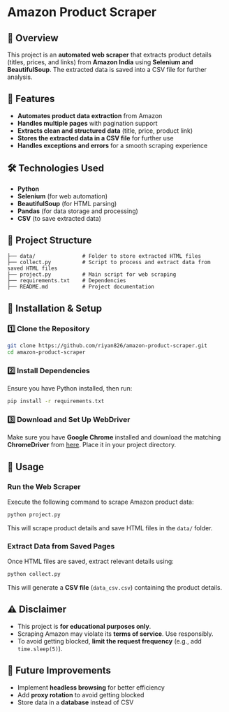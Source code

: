 # Amazon Product Scraper

## 📌 Overview
This project is an **automated web scraper** that extracts product details (titles, prices, and links) from **Amazon India** using **Selenium and BeautifulSoup**. The extracted data is saved into a CSV file for further analysis.

## 🚀 Features
- **Automates product data extraction** from Amazon
- **Handles multiple pages** with pagination support
- **Extracts clean and structured data** (title, price, product link)
- **Stores the extracted data in a CSV file** for further use
- **Handles exceptions and errors** for a smooth scraping experience

## 🛠️ Technologies Used
- **Python**
- **Selenium** (for web automation)
- **BeautifulSoup** (for HTML parsing)
- **Pandas** (for data storage and processing)
- **CSV** (to save extracted data)

## 📂 Project Structure
```
├── data/               # Folder to store extracted HTML files
├── collect.py          # Script to process and extract data from saved HTML files
├── project.py          # Main script for web scraping
├── requirements.txt    # Dependencies
├── README.md           # Project documentation
```

## 🔧 Installation & Setup
### 1️⃣ Clone the Repository
```sh
git clone https://github.com/riyan826/amazon-product-scraper.git
cd amazon-product-scraper
```

### 2️⃣ Install Dependencies
Ensure you have Python installed, then run:
```sh
pip install -r requirements.txt
```

### 3️⃣ Download and Set Up WebDriver
Make sure you have **Google Chrome** installed and download the matching **ChromeDriver** from [here](https://chromedriver.chromium.org/downloads). Place it in your project directory.

## 🚀 Usage
### **Run the Web Scraper**
Execute the following command to scrape Amazon product data:
```sh
python project.py
```
This will scrape product details and save HTML files in the `data/` folder.

### **Extract Data from Saved Pages**
Once HTML files are saved, extract relevant details using:
```sh
python collect.py
```
This will generate a **CSV file** (`data_csv.csv`) containing the product details.

## ⚠️ Disclaimer
- This project is **for educational purposes only**.
- Scraping Amazon may violate its **terms of service**. Use responsibly.
- To avoid getting blocked, **limit the request frequency** (e.g., add `time.sleep(5)`).

## 📌 Future Improvements
- Implement **headless browsing** for better efficiency
- Add **proxy rotation** to avoid getting blocked
- Store data in a **database** instead of CSV
